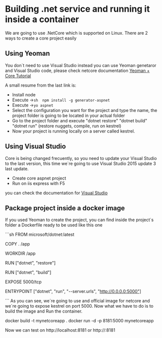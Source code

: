 # Building .net service and running it inside a container

We are going to use .NetCore which is supported on Linux. There are 2 ways to create a core project easily 

## Using Yeoman

You don`t need to use Visual Studio instead you can use Yeoman genetaror and Visual Studio code, please check netcore documentation [Yeoman + Core Tutorial](https://docs.asp.net/en/latest/client-side/yeoman.html)

A small resume from the last link is:

* Install node
* Execute ->``` sh  npm install -g generator-aspnet ```
* Execute ->``` yo aspnet ```
* Select the configuration you want for the project and type the name, the project folder is going to be located in your actual folder
* Go to the project folder and execute "dotnet restore" "dotnet build" "dotnet run" (restore nuggets, compile, run on kestrel)
* Now your project is running locally on a server called kestrel.

## Using Visual Studio 

Core is being changed frecuently, so you need to update your Visual Studio to the last version, this time we`re going to use Visual Studio 2015 update 3 last update.

* Create core aspnet project
* Run on iis express with F5

you can check the documentation for [Visual Studio](https://docs.asp.net/en/latest/tutorials/first-web-api.html)

## Package project inside a docker image

If you used Yeoman to create the project, you can find inside the project`s folder a Dockerfile ready to be used like this one 

´´´sh
FROM microsoft/dotnet:latest

COPY . /app

WORKDIR /app

RUN ["dotnet", "restore"]

RUN ["dotnet", "build"]

EXPOSE 5000/tcp

ENTRYPOINT ["dotnet", "run", "--server.urls", "http://0.0.0.0:5000"]

´´´
As you can see, we´re going to use and official image for netcore and we`re going to expose kestrel on port 5000. Now what we have to do is to build the image and Run the container.

docker build -t mynetcoreapp .
docker run -d -p 8181:5000 mynetcoreapp

Now we can test on http://localhost:8181 or http://<docker-machine-ip>:8181

 





